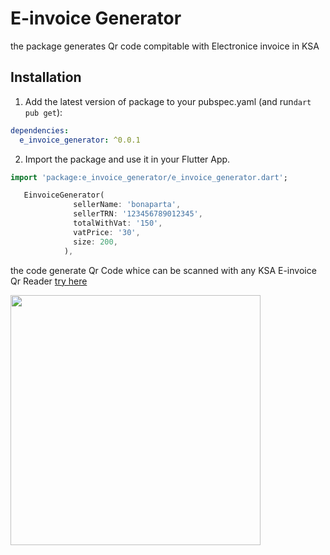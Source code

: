 
# E-invoice Generator

the package generates Qr code compitable with Electronice invoice in KSA

## Installation 

1. Add the latest version of package to your pubspec.yaml (and run`dart pub get`):
```yaml
dependencies:
  e_invoice_generator: ^0.0.1
```


2. Import the package and use it in your Flutter App.
```dart
import 'package:e_invoice_generator/e_invoice_generator.dart';
```



```dart
   EinvoiceGenerator(
              sellerName: 'bonaparta',
              sellerTRN: '123456789012345',
              totalWithVat: '150',
              vatPrice: '30',
              size: 200,
            ),
```
the code generate Qr Code whice can be scanned with any KSA E-invoice Qr Reader [try here](https://play.google.com/store/apps/detailsid=com.posbankbh.einvoiceqrreader)  


<img  src="https://user-images.githubusercontent.com/67749770/156076878-77b5efef-5d58-436c-92de-41cdb99411a3.jpg"  width="400">

